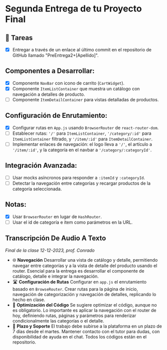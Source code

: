 # Segunda Entrega de tu Proyecto Final

## 📌 Tareas

- [x] Entregar a través de un enlace al último commit en el repositorio de GitHub llamado "PreEntrega2+[Apellido]".

## Componentes a Desarrollar:
- [x] Componente `NavBar` con icono de carrito (`CartWidget`).
- [x] Componente `ItemListContainer` que muestra un catálogo con navegación a detalles de producto.
- [ ] Componente `ItemDetailContainer` para vistas detalladas de productos.

## Configuración de Enrutamiento:
- [x] Configurar rutas en `App.js` usando `BrowserRouter` de `react-router-dom`.
- [ ] Establecer rutas: `'/'` para `ItemListContainer`, `'/category/:id'` para `ItemListContainer` filtrado, y `'/item/:id'` para `ItemDetailContainer`.
- [ ] Implementar enlaces de navegación: el logo lleva a `'/'`, el artículo a `'/item/:id'`, y la categoría en el navbar a `'/category/:categoryId'`.

## Integración Avanzada:
- [ ] Usar mocks asíncronos para responder a `:itemId` y `:categoryId`.
- [ ] Detectar la navegación entre categorías y recargar productos de la categoría seleccionada.

## Notas:
- [x] Usar `BrowserRouter` en lugar de `HashRouter`.
- [ ] Usar el id de categoría e ítem como parámetros en la URL.

## Transcripción De Audio A Texto
*Final de la clase 12-12-2023, prof. Conrado*

- 🌐 **Navegación**
Desarrollar una vista de catálogo y detalle, permitiendo navegar entre categorías y a la vista de detalle del producto usando el router. 
Esencial para la entrega es desarrollar el componente de catálogo, detalle e integrar la navegación.
- 🛣️ **Configuración de Rutas**
Configurar en `app.js` el enrutamiento basado en `BrowseRouter`. Crear rutas para la página de inicio, navegación de categorización y navegación de detalles, replicando lo hecho en clase.
- 🚀 **Optimización del Código**
Se sugiere optimizar el código, aunque no es obligatorio. Lo importante es aplicar la navegación con el router de hoy, definiendo rutas, páginas y parámetros para renderizar condicionalmente las categorías o el detalle.
- 📆 **Plazo y Soporte**
El trabajo debe subirse a la plataforma en un plazo de 7 días desde el martes. Mantener contacto con el tutor para dudas, con disponibilidad de ayuda en el chat. Todos los códigos están en el repositorio.